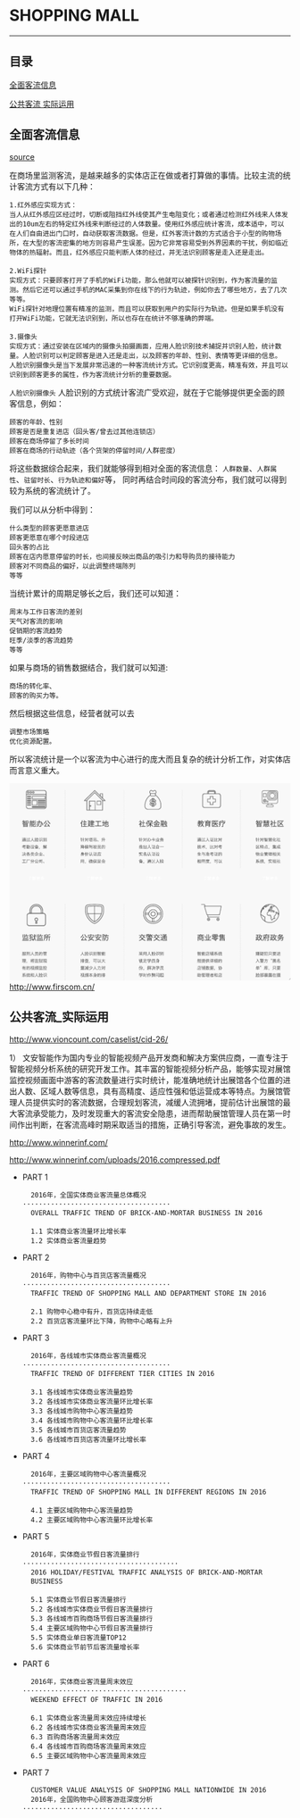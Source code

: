 # SHOPPING MALL
-----

## 目录

[全面客流信息](#全面客流信息)

[公共客流 实际运用](#公共客流_实际运用)



## 全面客流信息

[source](https://www.zhihu.com/question/19996389)

在商场里监测客流，是越来越多的实体店正在做或者打算做的事情。比较主流的统计客流方式有以下几种：

    1.红外感应实现方式：
    当人从红外感应区经过时，切断或阻挡红外线使其产生电阻变化；或者通过检测红外线来人体发出的10um左右的特定红外线来判断经过的人体数量。使用红外感应统计客流，成本适中，可以在人们自由进出门口时，自动获取客流数据。但是，红外客流计数的方式适合于小型的购物场所，在大型的客流密集的地方则容易产生误差。因为它非常容易受到外界因素的干扰，例如临近物体的热辐射。而且，红外感应只能判断人体的经过，并无法识别顾客是走入还是走出。

    2.WiFi探针
    实现方式：只要顾客打开了手机的WiFi功能，那么他就可以被探针识别到，作为客流量的监测。然后它还可以通过手机的MAC采集到你在线下的行为轨迹，例如你去了哪些地方，去了几次等等。
    WiFi探针对地理位置有精准的监测，而且可以获取到用户的实际行为轨迹。但是如果手机没有打开WiFi功能，它就无法识别到，所以也存在在统计不够准确的弊端。

    3.摄像头
    实现方式：通过安装在区域内的摄像头拍摄画面，应用人脸识别技术捕捉并识别人脸，统计数量。人脸识别可以判定顾客是进入还是走出，以及顾客的年龄、性别、表情等更详细的信息。
    人脸识别摄像头是当下发展非常迅速的一种客流统计方式。它识别度更高，精准有效，并且可以识别到顾客更多的属性，作为客流统计分析的重要数据。


`人脸识别摄像头`
人脸识别的方式统计客流广受欢迎，就在于它能够提供更全面的顾客信息，例如：

    顾客的年龄、性别
    顾客是否是重复进店（回头客/曾去过其他连锁店）
    顾客在商场停留了多长时间
    顾客在商场的行动轨迹（各个货架的停留时间/人群密度）

将这些数据综合起来，我们就能够得到相对全面的客流信息：
    `人群数量`、`人群属性`、`驻留时长`、`行为轨迹和偏好`等，
    同时再结合时间段的客流分布，我们就可以得到较为系统的客流统计了。
    
我们可以从分析中得到：

    什么类型的顾客更愿意进店
    顾客更愿意在哪个时段进店
    回头客的占比
    顾客在店内愿意停留的时长，也间接反映出商品的吸引力和导购员的接待能力
    顾客对不同商品的偏好，以此调整终端陈列
    等等
 
当统计累计的周期足够长之后，我们还可以知道：

    周末与工作日客流的差别
    天气对客流的影响
    促销期的客流趋势
    旺季/淡季的客流趋势
    等等

如果与商场的销售数据结合，我们就可以知道:

    商场的转化率、
    顾客的购买力等。

然后根据这些信息，经营者就可以去

    调整市场策略
    优化资源配置。

所以客流统计是一个以客流为中心进行的庞大而且复杂的统计分析工作，对实体店而言意义重大。

![alt text](https://github.com/holybrush/stunning-adventure/blob/master/1.png "Logo Title Text 1")
http://www.firscom.cn/

## 公共客流_实际运用

http://www.vioncount.com/caselist/cid-26/

1） 文安智能作为国内专业的智能视频产品开发商和解决方案供应商，一直专注于智能视频分析系统的研究开发工作。其丰富的智能视频分析产品，能够实现对展馆监控视频画面中游客的客流数量进行实时统计，能准确地统计出展馆各个位置的进出人数、区域人数等信息，具有高精度、适应性强和低运营成本等特点。为展馆管理人员提供实时的客流数据，合理规划客流，减缓人流拥堵，提前估计出展馆的最大客流承受能力，及时发现重大的客流安全隐患，进而帮助展馆管理人员在第一时间作出判断，在客流高峰时期采取适当的措施，正确引导客流，避免事故的发生。

http://www.winnerinf.com/

http://www.winnerinf.com/uploads/2016.compressed.pdf


* PART 1

        2016年，全国实体商业客流量总体概况·····································
        OVERALL TRAFFIC TREND OF BRICK-AND-MORTAR BUSINESS IN 2016

        1.1 实体商业客流量环比增长率
        1.2 实体商业客流量趋势


* PART 2

        2016年，购物中心与百货店客流量概况·····································
        TRAFFIC TREND OF SHOPPING MALL AND DEPARTMENT STORE IN 2016

        2.1 购物中心稳中有升，百货店持续走低
        2.2 百货店客流量环比下降，购物中心略有上升

* PART 3

        2016年，各线城市实体商业客流量概况·····································
        TRAFFIC TREND OF DIFFERENT TIER CITIES IN 2016
        
        3.1 各线城市实体商业客流量趋势
        3.2 各线城市实体商业客流量环比增长率
        3.3 各线城市购物中心客流量趋势
        3.4 各线城市购物中心客流量环比增长率
        3.5 各线城市百货店客流量趋势
        3.6 各线城市百货店客流量环比增长率

* PART 4


        2016年，主要区域购物中心客流量概况·····································
        TRAFFIC TREND OF SHOPPING MALL IN DIFFERENT REGIONS IN 2016

        4.1 主要区域购物中心客流量趋势
        4.2 主要区域购物中心客流量环比增长率

* PART 5

        2016年，实体商业节假日客流量排行·······································
        2016 HOLIDAY/FESTIVAL TRAFFIC ANALYSIS OF BRICK-AND-MORTAR
        BUSINESS
        
        5.1 实体商业节假日客流量排行
        5.2 各线城市实体商业节假日客流量排行
        5.3 各线城市百购商场节假日客流量排行
        5.4 主要区域购物中心节假日客流量排行
        5.5 实体商业单日客流量TOP12
        5.6 实体商业节前节后客流量增长率

* PART 6

        2016年，实体商业客流量周末效应·········································
        WEEKEND EFFECT OF TRAFFIC IN 2016
        
        6.1 实体商业客流量周末效应持续增长
        6.2 各线城市实体商业客流量周末效应
        6.3 百购商场客流量周末效应
        6.4 各线城市百购商场客流量周末效应
        6.5 主要区域购物中心客流量周末效应
* PART 7

        CUSTOMER VALUE ANALYSIS OF SHOPPING MALL NATIONWIDE IN 2016
        2016年，全国购物中心顾客游逛深度分析···································

